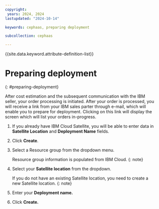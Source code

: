 ```yaml
---
copyright:
 years: 2024, 2024
lastupdated: "2024-10-14"

keywords: cephaas, preparing deployment

subcollection: cephaas

---
```


{{site.data.keyword.attribute-definition-list}}

# Preparing deployment
{: #preparing-deployment}

After cost estimation and the subsequent communication with the IBM seller, your order processing is initiated. After your order is processed, you will receive a link from your IBM sales parter through e-mail, which will enable you to prepare for deployment. Clicking on this link will display the screen which will list your orders in-progress.

1. If you already have IBM Cloud Satellite, you will be able to enter data in **Satellite Location** and **Deployment Name** fields.
2. Click **Create**.
3. Select a Resource group from the dropdown menu.

   Resource group information is populated from IBM Cloud.
   {: note}

4. Select your **Satellite location** from the dropdown.

   If you do not have an existing Satellite location, you need to create a new Satellite location.
   {: note}

5. Enter your **Deployment name.**
6. Click **Create.**
